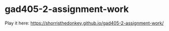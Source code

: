 # gad405-2-assignment-work
Play it here:
https://shorristhedonkey.github.io/gad405-2-assignment-work/